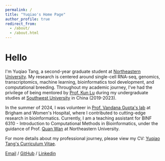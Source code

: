```yaml
---
permalink: /
title: "Yuqiao's Home Page"
author_profile: true
redirect_from: 
  - /about/
  - /about.html
---
```


# Hello
I'm Yuqiao Tang, a second-year graduate student at [Northeastern University](https://www.northeastern.edu/). My research is centered around single-cell RNA-seq, genomics, transcriptomics, machine learning, bioinformatics tool development, and computational breeding. Throughout my academic journey, I've had the privilege of being mentored by [Prof. Kun Lu](https://www.researchgate.net/profile/Kun-Lu-15) during my undergraduate studies at [Southwest University](https://eecs.pku.edu.cn/) in China (2019-2023).

In the summer of 2024, I was volunteer in [Prof. Vandana Gupta's lab](https://guptalab.bwh.harvard.edu/) at Brigham and Women's Hospital, where I contributed to cutting-edge research in bioinformatics. Currently, I am a teaching assistant for BINF 6310 - Introduction to Computational Methods in Bioinformatics, under the guidance of Prof. [Quan Wan](https://cos.northeastern.edu/people/quan-wan/) at Northeastern University.

For more details about my professional journey, please view my CV: [Yuqiao Tang's Curriculum Vitae](../assets/cv.pdf).

[Email](tang.yuqi@northeastern.edu) / [GitHub](https://github.com/YUQIAOTANG) / [Linkedin](https://www.linkedin.com/in/yuqiao-tang-a0b7b62a3/)

